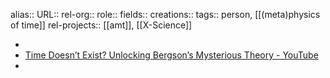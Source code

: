 alias::
URL::
rel-org::
role::
fields::
creations:: 
tags:: person, [[(meta)physics of time]] 
rel-projects:: [[amt]], [[X-Science]] 


-
- [Time Doesn’t Exist? Unlocking Bergson’s Mysterious Theory - YouTube](https://www.youtube.com/watch?v=6VEJpu0TYoQ)
-